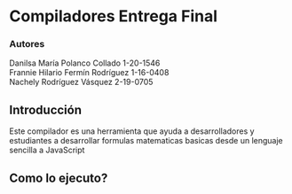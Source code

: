 # Compiladores Entrega Final

### Autores
Danilsa María Polanco Collado 1-20-1546 \
Frannie Hilario Fermín Rodríguez 1-16-0408 \
Nachely Rodríguez Vásquez 2-19-0705


## Introducción
Este compilador es una herramienta que ayuda a desarrolladores y estudiantes a desarrollar formulas matematicas basicas desde un lenguaje sencilla a JavaScript

## Como lo ejecuto?



